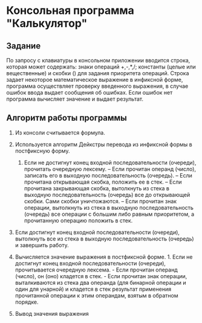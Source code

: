# Консольная программа "Калькулятор"

## Задание 

По запросу с клавиатуры в консольном приложении вводится строка, которая может содержать: знаки операций +,-,*,/; константы (целые или вещественные) и скобки () для задания приоритета операций. Строка задает некоторое математическое выражение в инфиксной форме, программа осуществляет проверку введенного выражения, в случае ошибок ввода выдает сообщения об ошибках. Если ошибок нет программа вычисляет значение и выдает результат.

## Алгоритм работы программы

1.  Из консоли считывается формула.
2.  Используется алгоритм Дейкстры перевода из инфиксной формы в постфиксную форму.
	1.	Если не достигнут конец входной последовательности (очереди), прочитать очередную лексему. 
–	Если прочитан операнд (число), записать его в выходную последовательность (очередь). 
–	Если прочитана открывающая скобка, положить ее в стек. 
–	Если прочитана закрывающая скобка, вытолкнуть из стека в выходную последовательность (очередь) все до открывающей скобки. Сами скобки уничтожаются. 
–	Если прочитан знак операции, вытолкнуть из стека в выходную последовательность (очередь) все операции с большим либо равным приоритетом, а прочитанную операцию положить в стек. 
2.	Если достигнут конец входной последовательности (очереди), вытолкнуть все из стека в выходную последовательность (очередь) и завершить работу.

3. Вычисляется значение выражения в постфиксной форме.
       1. Если не достигнут конец входной последовательности (очереди), прочитывается очередную
		лексема. 
       		- Если прочитан операнд (число), он (оно) кладется в стек. 
          	 - Если прочитан знак операции, выталкиваются из стека два операнда (для
   			бинарной операции и один для унарной) и кладется в стек результат
   			применения прочитанной операции к этим операндам, взятым в обратном
   			порядке.
5. Вывод значения выражения

